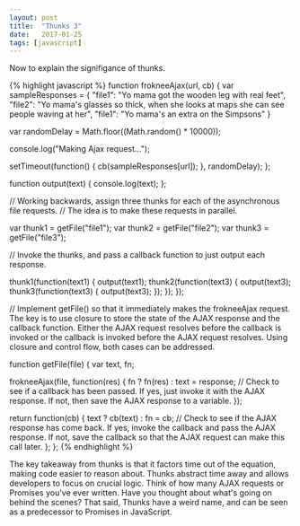 ```yaml
---
layout: post
title:  "Thunks 3"
date:   2017-01-25
tags: [javascript]
---
```

Now to explain the signifigance of thunks. 

{% highlight javascript %}
function frokneeAjax(url, cb) {
  var sampleResponses = {
    "file1": "Yo mama got the wooden leg with real feet",
    "file2": "Yo mama's glasses so thick, when she looks at maps she can see people waving at her",
    "file1": "Yo mama's an extra on the Simpsons"
  }

  var randomDelay = Math.floor((Math.random() * 10000));

  console.log("Making Ajax request...");

  setTimeout(function() {
    cb(sampleResponses[url]);
  }, randomDelay);
};

function output(text) {
  console.log(text);
};

// Working backwards, assign three thunks for each of the asynchronous file requests.
// The idea is to make these requests in parallel.

var thunk1 = getFile("file1");
var thunk2 = getFile("file2");
var thunk3 = getFile("file3");

// Invoke the thunks, and pass a callback function to just output each response.

thunk1(function(text1) {
  output(text1);
  thunk2(function(text3) {
    output(text3);
    thunk3(function(text3) {
      output(text3);
    });
  });
});

// Implement getFile() so that it immediately makes the frokneeAjax request.
The key is to use closure to store the state of the AJAX response and the callback function.
Either the AJAX request resolves before the callback is invoked
or the callback is invoked before the AJAX request resolves. 
Using closure and control flow, both cases can be addressed.

function getFile(file) {
  var text, fn;

  frokneeAjax(file, function(res) {
    fn ? fn(res) : text = response; // Check to see if a callback has been passed. If yes, just invoke it with the AJAX response. If not, then save the AJAX response to a variable.
  });

  return function(cb) {
    text ? cb(text) : fn = cb; // Check to see if the AJAX response has come back. If yes, invoke the callback and pass the AJAX response. If not, save the callback so that the AJAX request can make this call later.
  };
};
{% endhighlight %}

The key takeaway from thunks is that it factors time out of the equation, making code easier to reason about. Thunks abstract time away and allows developers to focus on crucial logic. Think of how many AJAX requests or Promises you've ever written. Have you thought about what's going on behind the scenes? That said, Thunks have a weird name, and can be seen as a predecessor to Promises in JavaScript.